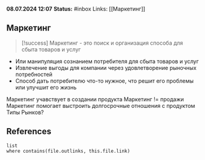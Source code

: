 **08.07.2024 12:07**
**Status:** #inbox 
Links: [[Маркетинг]]

## Маркетинг

>[!success] Маркетинг - это поиск и организация способа для сбыта товаров и услуг

- Или манипуляция сознанием потребителя для сбыта товаров и услуг
- Извлечение выгоды для компании через удовлетворение рыночных потребностей
- Способ дать потребителю что-то нужное, что решит его проблемы или улучшит его жизнь

Маркетинг учавствует в создании продукта
Маркетинг != продажи
Маркетинг помогает выстроить долгосрочные отношения с продуктом
Типы Рынков?


## References
 ```dataview
list
where contains(file.outlinks, this.file.link)